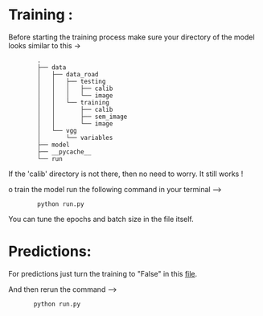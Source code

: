 # Training :

Before starting the training process make sure your directory of the model looks similar to this ->

            .
            ├── data
            │   ├── data_road
            │   │   ├── testing
            │   │   │   ├── calib
            │   │   │   └── image
            │   │   └── training
            │   │       ├── calib
            │   │       ├── sem_image
            │   │       └── image
            │   └── vgg
            │       └── variables
            ├── model
            ├── __pycache__
            └── run
          
If the 'calib' directory is not there, then no need to worry. It still works !

o train the model run the following command in your terminal -->

            python run.py

You can tune the epochs and batch size in the file itself.

# Predictions:
For predictions just turn the training to "False" in this <a href="https://github.com/AYUSH-ISHAN/Road_Segmentation/blob/main/FCN/run.py#:~:text=if%20__name__%20%3D%3D%20%27__main__%27%3A-,training_flag,-%3D%20True%20%20%20%23%20True%3A%20train">file</a>.

And then rerun the command -->

           python run.py
